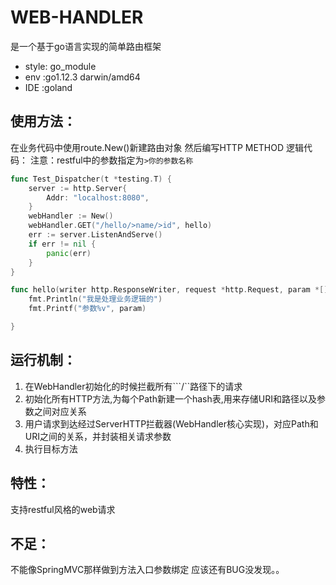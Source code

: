 # WEB-HANDLER
是一个基于go语言实现的简单路由框架
- style: go_module
- env :go1.12.3 darwin/amd64
- IDE :goland

## 使用方法：
在业务代码中使用route.New()新建路由对象
然后编写HTTP METHOD 逻辑代码：
注意：restful中的参数指定为```>你的参数名称```
```go
func Test_Dispatcher(t *testing.T) {
	server := http.Server{
		Addr: "localhost:8080",
	}
	webHandler := New()
	webHandler.GET("/hello/>name/>id", hello)
	err := server.ListenAndServe()
	if err != nil {
		panic(err)
	}
}

func hello(writer http.ResponseWriter, request *http.Request, param *[]Param) {
	fmt.Println("我是处理业务逻辑的")
	fmt.Printf("参数%v", param)

}
```

## 运行机制：
1. 在WebHandler初始化的时候拦截所有```/``路径下的请求
2. 初始化所有HTTP方法,为每个Path新建一个hash表,用来存储URI和路径以及参数之间对应关系
3. 用户请求到达经过ServerHTTP拦截器(WebHandler核心实现)，对应Path和URI之间的关系，并封装相关请求参数
4. 执行目标方法
## 特性：
支持restful风格的web请求

## 不足：
不能像SpringMVC那样做到方法入口参数绑定
应该还有BUG没发现。。

